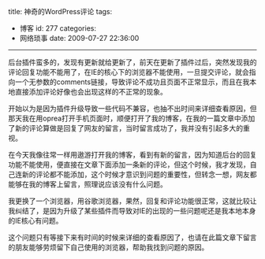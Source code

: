 title: 神奇的WordPress评论
tags:
  - 博客
id: 277
categories:
  - 网络琐事
date: 2009-07-27 22:36:00
---

后台插件蛮多的，发现有更新就给更新了，前天在更新了插件过后，突然发现我的评论回复功能不能用了，在IE的核心下的浏览器不能使用，一旦提交评论，就会指向一个无参数的comments链接，导致评论不成功且页面不正常显示，而且在我本地直接添加评论好像也会出现这样的不正常的现象。

开始以为是因为插件升级导致一些代码不兼容，也抽不出时间来详细查看原因，但那天我在用oprea打开手机页面时，顺便打开了我的博客，在我的一篇文章中添加了新的评论算做是回复了网友的留言，当时留言成功了，我并没有引起多大的重视。

在今天我像往常一样用遨游打开我的博客，看到有新的留言，因为知道后台的回复功能不能使用，便直接在文章下面添加一条新的评论，但这个时候，我才发现，自己连新的评论都不能添加，这个时候才意识到问题的重要性，但转念一想，网友都能够在我的博客上留言，照理说应该没有什么问题。

我更换了一个浏览器，用谷歌浏览器，果然，回复和评论功能很正常，这就比较让我纠结了，是因为升级了某些插件而导致对IE的出现的一些问题呢还是我本地本身的IE核心有问题。

这个问题只有等接下来有时间的时候来详细的查看原因了，也请在此篇文章下留言的朋友能够劳烦留下自己使用的浏览器，帮助我找到问题的原因。